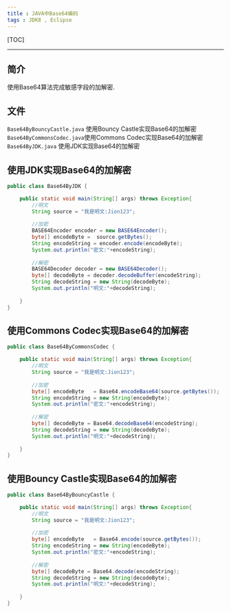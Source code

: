 ```yaml
---
title : JAVA中Base64编码
tags : JDK8 , Eclipse 
---
```


[TOC]

---

## 简介
使用Base64算法完成敏感字段的加解密.


## 文件

`Base64ByBouncyCastle.java`     使用Bouncy Castle实现Base64的加解密
`Base64ByCommonsCodec.java`使用Commons Codec实现Base64的加解密
`Base64ByJDK.java`                    使用JDK实现Base64的加解密


## 使用JDK实现Base64的加解密

``` java
public class Base64ByJDK {

	public static void main(String[] args) throws Exception{
		//明文
		String source = "我是明文:Jion123";
		
		//加密
		BASE64Encoder encoder = new BASE64Encoder();
		byte[] encodeByte =  source.getBytes();
		String encodeString = encoder.encode(encodeByte);
		System.out.println("密文:"+encodeString);
		
		//解密
		BASE64Decoder decoder = new BASE64Decoder();
		byte[] decodeByte = decoder.decodeBuffer(encodeString);
		String decodeString = new String(decodeByte);
		System.out.println("明文:"+decodeString);
		
	}
}
```


##  使用Commons Codec实现Base64的加解密

``` java
public class Base64ByCommonsCodec {

	public static void main(String[] args) throws Exception{
		//明文
		String source = "我是明文:Jion123";
		
		//加密
		byte[] encodeByte   = Base64.encodeBase64(source.getBytes());
		String encodeString = new String(encodeByte);
		System.out.println("密文:"+encodeString);
		
		//解密
		byte[] decodeByte = Base64.decodeBase64(encodeString);
		String decodeString = new String(decodeByte);
		System.out.println("明文:"+decodeString);
		
	}
}
```

## 使用Bouncy Castle实现Base64的加解密

``` java
public class Base64ByBouncyCastle {

	public static void main(String[] args) throws Exception{
		//明文
		String source = "我是明文:Jion123";
		
		//加密
		byte[] encodeByte   = Base64.encode(source.getBytes());
		String encodeString = new String(encodeByte);
		System.out.println("密文:"+encodeString);
		
		//解密
		byte[] decodeByte = Base64.decode(encodeString);
		String decodeString = new String(decodeByte);
		System.out.println("明文:"+decodeString);
		
	}
}
```

